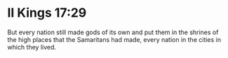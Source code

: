 # II Kings 17:29

But every nation still made gods of its own and put them in the shrines of the high places that the Samaritans had made, every nation in the cities in which they lived.
